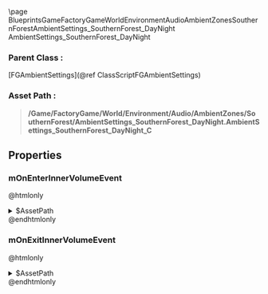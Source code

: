 \page BlueprintsGameFactoryGameWorldEnvironmentAudioAmbientZonesSouthernForestAmbientSettings_SouthernForest_DayNight AmbientSettings_SouthernForest_DayNight
### Parent Class :
[FGAmbientSettings](@ref ClassScriptFGAmbientSettings)
### Asset Path :
<b><blockquote>/Game/FactoryGame/World/Environment/Audio/AmbientZones/SouthernForest/AmbientSettings_SouthernForest_DayNight.AmbientSettings_SouthernForest_DayNight_C</blockquote></b>
## Properties

### mOnEnterInnerVolumeEvent
@htmlonly
<details>
 <summary>$AssetPath</summary>
<b><a href="_blueprints_game_factory_game_world_environment_audio_ambient_zones_southern_forest_play__day_night__southern_forest__inner.html"><blockquote>Play_DayNight_SouthernForest_Inner</blockquote></a></b>
</details>
@endhtmlonly

### mOnExitInnerVolumeEvent
@htmlonly
<details>
 <summary>$AssetPath</summary>
<b><a href="_blueprints_game_factory_game_world_environment_audio_ambient_zones_southern_forest_stop__day_night__southern_forest__inner.html"><blockquote>Stop_DayNight_SouthernForest_Inner</blockquote></a></b>
</details>
@endhtmlonly

